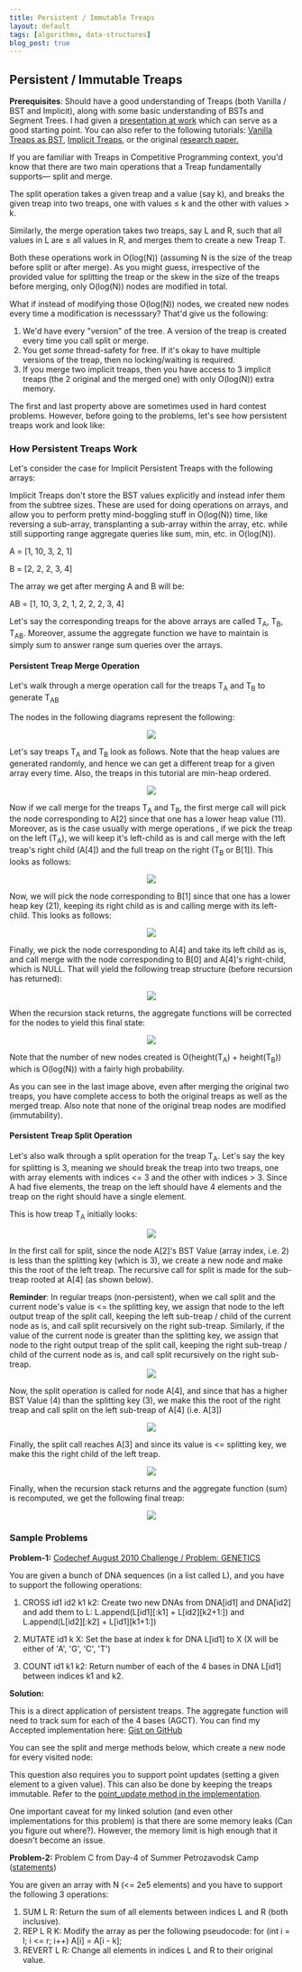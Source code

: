 ```yaml
---
title: Persistent / Immutable Treaps
layout: default
tags: [algorithms, data-structures]
blog_post: true
---
```


## Persistent / Immutable Treaps

<div class="callout">
<b>Prerequisites</b>: Should have a good understanding of Treaps (both Vanilla / BST  and Implicit), along with some basic understanding of BSTs and Segment Trees.
I had given a <a href="https://slides.com/ankitsultana/persistent-treaps">presentation at work</a> which can serve as a good starting point.
You can also refer to the following tutorials: <a href="https://tanujkhattar.wordpress.com/2016/01/10/treaps-one-tree-to-rule-em-all-part-1/">Vanilla Treaps as BST</a>,
<a href="https://tanujkhattar.wordpress.com/2016/01/10/treaps-one-tree-to-rule-em-all-part-2/">Implicit Treaps</a>,
or the original <a href="https://faculty.washington.edu/aragon/pubs/rst89.pdf">research paper.</a>
</div>

If you are familiar with Treaps in Competitive Programming context, you'd know that there are two main operations that a Treap
fundamentally supports— split and merge.

The split operation takes a given treap and a value (say k), and breaks the given treap
into two treaps, one with values ≤ k and the other with values > k.

Similarly, the merge operation takes two treaps, say L and R, such that all values in L are ≤ all values in R,
and merges them to create a new Treap T.

Both these operations work in O(log(N)) (assuming N is the size of the treap before split or after merge).
As you might guess, irrespective of the provided value for splitting the treap or the skew in the size of the treaps before merging,
only O(log(N)) nodes are modified in total.

What if instead of modifying those O(log(N)) nodes, we created new nodes every time a modification is necesssary? That'd give us the following:

1. We'd have every "version" of the tree. A version of the treap is created every time you call split or merge.
2. You get *some* thread-safety for free. If it's okay to have multiple versions of the treap, then no locking/waiting is required.
3. If you merge two implicit treaps, then you have access to 3 implicit treaps (the 2 original and the merged one) with only O(log(N)) extra
memory.

The first and last property above are sometimes used in hard contest problems. However, before
going to the problems, let's see how persistent treaps work and look like:

### How Persistent Treaps Work

Let's consider the case for Implicit Persistent Treaps with the following arrays:

<div class="callout">
Implicit Treaps don't store the BST values explicitly and instead infer them from the subtree
sizes. These are used for doing operations on arrays, and allow you to perform pretty
mind-boggling stuff in O(log(N)) time, like reversing a sub-array, transplanting a sub-array
within the array, etc. while still supporting range aggregate queries like sum, min, etc.
in O(log(N)).
</div>

A = [1, 10, 3, 2, 1]

B = [2, 2, 2, 3, 4]

The array we get after merging A and B will be:

AB = [1, 10, 3, 2, 1, 2, 2, 2, 3, 4]

Let's say the corresponding treaps for the above arrays are called T<sub>A</sub>, T<sub>B</sub>, T<sub>AB</sub>.
Moreover, assume the aggregate function we have to maintain is simply sum
to answer range sum queries over the arrays.

#### Persistent Treap Merge Operation

Let's walk through a merge operation call for the treaps T<sub>A</sub> and T<sub>B</sub> to generate T<sub>AB</sub>

The nodes in the following diagrams represent the following:

<div style="text-align: center">
	<img style="max-width: 300px; text-align: center" src="/images/treap-diagram-legend.png" />
</div>

Let's say treaps T<sub>A</sub> and T<sub>B</sub> look as follows.
Note that the heap values are generated randomly,
and hence we can get a different treap for a given array every time. Also, the treaps in this
tutorial are min-heap ordered.

<div style="text-align: center">
	<img style="max-width: 600px; text-align: center" src="/images/persistent-treap-image-2.png" />
</div>

Now if we call merge for the treaps T<sub>A</sub> and T<sub>B</sub>, the first merge call will pick the node corresponding
to A[2] since that one has a lower heap value (11). Moreover, as is the case usually with merge operations
, if we pick the treap on the left (T<sub>A</sub>), we will keep it's left-child as is and call merge with the left treap's
right child (A[4]) and the full treap on the right (T<sub>B</sub> or B[1]).
This looks as follows:

<div style="text-align: center">
	<img style="max-width: 600px; text-align: center" src="/images/persistent-treap-image-3.png" />
</div>

Now, we will pick the node corresponding to B[1] since that one has a lower heap key (21), keeping
its right child as is and calling merge with its left-child. This looks as follows:

<div style="text-align: center">
	<img style="max-width: 600px; text-align: center" src="/images/persistent-treap-image-4.png" />
</div>

Finally, we pick the node corresponding to A[4] and take its left child as is, and call merge
with the node corresponding to B[0] and A[4]'s right-child, which is NULL. That will yield
the following treap structure (before recursion has returned):

<div style="text-align: center">
	<img style="max-width: 600px; text-align: center" src="/images/persistent-treap-image-5.png" />
</div>

When the recursion stack returns, the aggregate functions will be corrected for the nodes
to yield this final state:

<div style="text-align: center">
	<img style="max-width: 600px; text-align: center" src="/images/persistent-treap-image-6.png" />
</div>


Note that the number of new nodes created is O(height(T<sub>A</sub>) + height(T<sub>B</sub>))
which is O(log(N)) with a fairly high probability.

As you can see in the last image above, even after merging the original two treaps, you
have complete access to both the original treaps as well as the merged treap. Also note
that none of the original treap nodes are modified (immutability).

#### Persistent Treap Split Operation

Let's also walk through a split operation for the treap T<sub>A</sub>.
Let's say the key for splitting is 3, meaning we should break the treap into
two treaps, one with array elements with indices <= 3 and the other with
indices > 3. Since A had five elements, the treap on the left should have 4 elements
and the treap on the right should have a single element.

This is how treap T<sub>A</sub> initially looks:

<div style="text-align: center">
	<img style="max-width: 600px; text-align: center" src="/images/persistent-treap-image-7.png" />
</div>

In the first call for split, since the node A[2]'s BST Value (array index, i.e. 2) is
less than the splitting key (which is 3), we create a new node and make this the root
of the left treap. The recursive call for split is made for the sub-treap rooted at A[4]
(as shown below).

<div class="callout">
<b>Reminder</b>: In regular treaps (non-persistent), when we call split and the current node's
value is <= the splitting key, we assign that node to the left output treap of the split call,
keeping the left sub-treap / child of the current node as is, and call split recursively on
the right sub-treap. Similarly, if the value of the current node is greater than the
splitting key, we assign that node to the right output treap of the split call, keeping
the right sub-treap / child of the current node as is, and call split recursively on
the right sub-treap.
</div>

<div style="text-align: center">
	<img style="max-width: 600px; text-align: center" src="/images/persistent-treap-image-8.png" />
</div>

Now, the split operation is called for node A[4], and since that has a higher BST Value (4)
than the splitting key (3), we make this the root of the right treap and call split on the
left sub-treap of A[4] (i.e. A[3])

<div style="text-align: center">
	<img style="max-width: 600px; text-align: center" src="/images/persistent-treap-image-9.png" />
</div>

Finally, the split call reaches A[3] and since its value is <= splitting key, we make this
the right child of the left treap.

<div style="text-align: center">
	<img style="max-width: 600px; text-align: center" src="/images/persistent-treap-image-10.png" />
</div>

Finally, when the recursion stack returns and the aggregate function (sum) is recomputed,
we get the following final treap:

<div style="text-align: center">
	<img style="max-width: 600px; text-align: center" src="/images/persistent-treap-image-11.png" />
</div>


### Sample Problems

**Problem-1:** [Codechef August 2010 Challenge / Problem: GENETICS](https://www.codechef.com/problems/GENETICS)

You are given a bunch of DNA sequences (in a list called L), and you have
to support the following operations:

1. CROSS id1 id2 k1 k2: Create two new DNAs from DNA[id1] and DNA[id2] and add them to L: L.append(L[id1][:k1] + L[id2][k2+1:])
and L.append(L[id2][:k2] + L[id1][k1+1:])

2. MUTATE id1 k X: Set the base at index k for DNA L[id1] to X (X will be either of 'A', 'G', 'C', 'T')

3. COUNT id1 k1 k2: Return number of each of the 4 bases in DNA L[id1] between indices k1 and k2.

**Solution:**

This is a direct application of persistent treaps. The aggregate function
will need to track sum for each of the 4 bases (AGCT). You can find my Accepted
implementation here: [Gist on GitHub](https://gist.github.com/ankitsultana/8de729056a961c346790e789cb982da1)

You can see the split and merge methods below, which create a new node for every visited node:

<script src="https://gist.github.com/ankitsultana/ba595135f1287350c692dc7e449becb7.js"></script>

This question also requires you to support point updates (setting a given element to a given value).
This can also be done by keeping the treaps immutable. Refer to the
[point_update method in the implementation](https://gist.github.com/ankitsultana/8de729056a961c346790e789cb982da1).

One important caveat for my linked solution (and even other implementations for this problem) is that there are some memory
leaks (Can you figure out where?). However, the memory limit is high enough that it doesn't become an issue.

**Problem-2:** Problem C from Day-4 of Summer Petrozavodsk Camp
([statements](https://github.com/wcysai/Calabash/blob/master/Petrozavodsk%20Summer-2017.%20Ruyi%20Li%20Contest%202/statements.pdf))

You are given an array with N (<= 2e5 elements) and you have to support the
following 3 operations:

1. SUM L R: Return the sum of all elements between indices L and R (both inclusive).
2. REP L R K: Modify the array as per the following pseudocode:
for (int i = l; i <= r; i++) A[i] = A[i - k];
3. REVERT L R: Change all elements in indices L and R to their original value.

